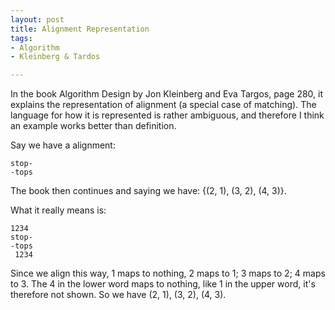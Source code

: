 ```yaml
---
layout: post
title: Alignment Representation
tags:
- Algorithm
- Kleinberg & Tardos

---
```

In the book Algorithm Design by Jon Kleinberg and Eva Targos, page 280, it explains the representation of alignment (a special case of matching). The language for how it is represented is rather ambiguous, and therefore I think an example works better than definition.

Say we have a alignment:

```
stop-
-tops
```
The book then continues and saying we have: {(2, 1), (3, 2), (4, 3)}.

What it really means is:

```
1234
stop-
-tops
 1234
```
Since we align this way, 1 maps to nothing, 2 maps to 1; 3 maps to 2; 4 maps to 3. The 4 in the lower word maps to nothing, like 1 in the upper word, it's therefore not shown. So we have (2, 1), (3, 2), (4, 3).